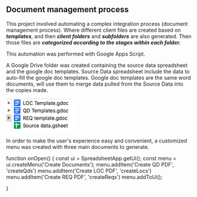 ## Document management process
This project involved automating a complex integration process (document management process).
Where different client files are created based on **_templates_**, and then **_client folders_** and **_subfolders_** are also generated.
Then those files are **_categorized according to the stages within each folder._** 

This automation was performed with Google Apps Script. 

A Google Drive folder was created containing the source data spreadsheet and the google doc templates.
Source Data spreadsheet include the data to auto-fill the google doc templates.
Google doc templates are the same word documents, will use them to merge data pulled from the Source Data into the copies made. 

![](templates.jpg)


In order to make the user's experience easy and convenient, a customized menu was created with three main documents to generate.

function onOpen() {
  const ui = SpreadsheetApp.getUi();
  const menu = ui.createMenu('Create Documents');
  menu.addItem('Create QD PDF', 'createQds')
  menu.addItem('Create LOC PDF', 'createLocs')
  menu.addItem('Create REQ PDF', 'createReqs')
  menu.addToUi();

}
